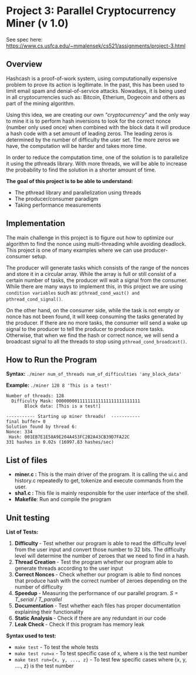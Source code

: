 # Project 3: Parallel Cryptocurrency Miner (v 1.0)

See spec here: https://www.cs.usfca.edu/~mmalensek/cs521/assignments/project-3.html

## Overview
Hashcash is a proof-of-work system, using computationally expensive problem to prove its action is legitimate. In the past, this has been used to limit email spam and denial-of-service attacks. Nowadays, it is being used in all cryptocurrencies such as: Bitcoin, Etherium, Dogecoin and others as part of the mining algorithm.

Using this idea, we are creating our own <i>"cryptocurrency"</i> and the only way to mine it is to perform hash inversions to look for the correct nonce (number only used once) when combined with the block data it will produce a hash code with a set amount of leading zeros. The leading zeros is determined by the number of difficulty the user set. The more zeros we have, the computation will be harder and takes more time.

In order to reduce the computation time, one of the solution is to parallelize it using the pthreads library. With more threads, we will be able to increase the probability to find the solution in a shorter amount of time.

<b> The goal of this project is to be able to understand: </b>
- The pthread library and parallelization using threads
- The producer/consumer paradigm
- Taking performance measurements

## Implementation
The main challenge in this project is to figure out how to optimize our algorithm to find the nonce using multi-threading while avoiding deadlock. This project is one of many examples where we can use producer-consumer setup.

The producer will generate tasks which consists of the range of the nonces and store it in a circular array. While the array is full or still consist of a certain number of tasks, the producer will wait a signal from the consumer. While there are many ways to implement this, in this project we are using ```condition variables``` such as: ```pthread_cond_wait() and pthread_cond_signal()```.

On the other hand, on the consumer side, while the task is not empty or nonce has not been found, it will keep consuming the tasks generated by the producer. If there are no more tasks, the consumer will send a wake up signal to the producer to tell the producer to produce more tasks. Otherwise, that when we find the hash or correct nonce, we will send a broadcast signal to all the threads to stop using ```pthread_cond_broadcast()```.

## How to Run the Program
<b> Syntax: </b>
```./miner num_of_threads num_of_difficulties 'any_block_data'```

<b> Example: </b>
```./miner 128 8 'This is a test!'```
```
Number of threads: 128
  Difficulty Mask: 00000000111111111111111111111111
       Block data: [This is a test!]

----------- Starting up miner threads!  -----------
final buffer= 0
Solution found by thread 6:
Nonce: 334
 Hash: 001EB7E1E58A9E204A453FC2B2A43CB39D7FA22C
331 hashes in 0.02s (16997.83 hashes/sec)
```

## List of files

* <b>miner.c :</b>  This is the main driver of the program. It is calling the ui.c and history.c repeatedly to get, tokenize and execute commands from the user. 
* <b>sha1.c :</b> This file is mainly responsible for the user interface of the shell. 
* <b>Makefile</b>: Run and compile the program

## Unit testing
<b>List of Tests:</b>
1.  <b> Difficulty </b> - Test whether our program is able to read the difficulty level from the user input and convert those number to 32 bits. The difficulty level will determine the number of zeroes that we need to find in a hash.
2.  <b> Thread Creation </b> - Test the program whether our program able to generate threads according to the user input
4.  <b> Correct Nonces </b> - Check whether our program is able to find nonces that produce hash with the correct number of zeroes depending on the number of difficulty
5.  <b> Speedup </b> - Measuring the performance of our parallel program. <i> S = T_serial / T_parallel </i>
7.  <b> Documentation </b> - Test whether each files has proper documentation explaining their functionality
8.  <b> Static Analysis </b> - Check if there are any redundant in our code
9.  <b> Leak Check </b> - Check if this program has memory leak

<b>Syntax used to test:</b>

- ```make test``` - To test the whole tests
- ```make test run=x``` - To test specific case of x, where x is the test number
- ```make test run={x, y, ..., z}``` - To test few specific cases where {x, y, ...., z} is the test number



